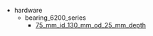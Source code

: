 * hardware
  * bearing_6200_series
    * [75_mm_id_130_mm_od_25_mm_depth](hardware/bearing_6200_series/75_mm_id_130_mm_od_25_mm_depth)
